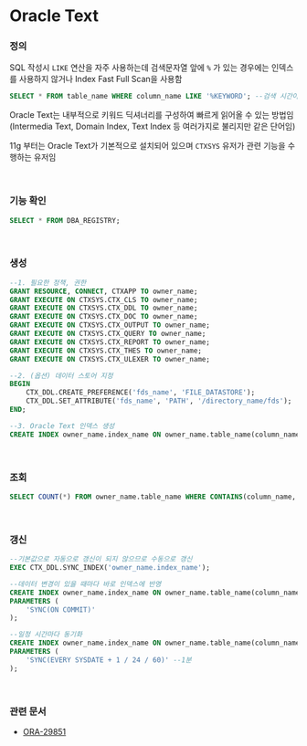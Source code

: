 Oracle Text
===

### 정의
SQL 작성시 `LIKE` 연산을 자주 사용하는데 검색문자열 앞에 `%` 가 있는 경우에는 인덱스를 사용하지 않거나 Index Fast Full Scan을 사용함
```sql
SELECT * FROM table_name WHERE column_name LIKE '%KEYWORD'; --검색 시간이 오래 걸림
```

Oracle Text는 내부적으로 키워드 딕셔너리를 구성하여 빠르게 읽어올 수 있는 방법임 (Intermedia Text, Domain Index, Text Index 등 여러가지로 불리지만 같은 단어임)

11g 부터는 Oracle Text가 기본적으로 설치되어 있으며 `CTXSYS` 유저가 관련 기능을 수행하는 유저임

<br>

### 기능 확인
```sql
SELECT * FROM DBA_REGISTRY;
```

<br>

### 생성
```sql
--1. 필요한 정책, 권한
GRANT RESOURCE, CONNECT, CTXAPP TO owner_name;
GRANT EXECUTE ON CTXSYS.CTX_CLS TO owner_name;
GRANT EXECUTE ON CTXSYS.CTX_DDL TO owner_name;
GRANT EXECUTE ON CTXSYS.CTX_DOC TO owner_name;
GRANT EXECUTE ON CTXSYS.CTX_OUTPUT TO owner_name;
GRANT EXECUTE ON CTXSYS.CTX_QUERY TO owner_name;
GRANT EXECUTE ON CTXSYS.CTX_REPORT TO owner_name;
GRANT EXECUTE ON CTXSYS.CTX_THES TO owner_name;
GRANT EXECUTE ON CTXSYS.CTX_ULEXER TO owner_name;

--2. (옵션) 데이터 스토어 지정
BEGIN
    CTX_DDL.CREATE_PREFERENCE('fds_name', 'FILE_DATASTORE');
    CTX_DDL.SET_ATTRIBUTE('fds_name', 'PATH', '/directory_name/fds');
END;

--3. Oracle Text 인덱스 생성
CREATE INDEX owner_name.index_name ON owner_name.table_name(column_name) INDEXTYPE IS CTXSYS.CONTEXT;
```

<br>

### 조회
```sql
SELECT COUNT(*) FROM owner_name.table_name WHERE CONTAINS(column_name, '%KETWORD') > 0;
```

<br>

### 갱신
```sql
--기본값으로 자동으로 갱신이 되지 않으므로 수동으로 갱신
EXEC CTX_DDL.SYNC_INDEX('owner_name.index_name');

--데이터 변경이 있을 때마다 바로 인덱스에 반영
CREATE INDEX owner_name.index_name ON owner_name.table_name(column_name) INDEXTYPE IS CTXSYS.CONTEXT
PARAMETERS (
    'SYNC(ON COMMIT)'
);

--일정 시간마다 동기화
CREATE INDEX owner_name.index_name ON owner_name.table_name(column_name) INDEXTYPE IS CTXSYS.CONTEXT
PARAMETERS (
    'SYNC(EVERY SYSDATE + 1 / 24 / 60)' --1분
);
```

<br>

### 관련 문서
* [ORA-29851](../../error/29851.md)

<br>
